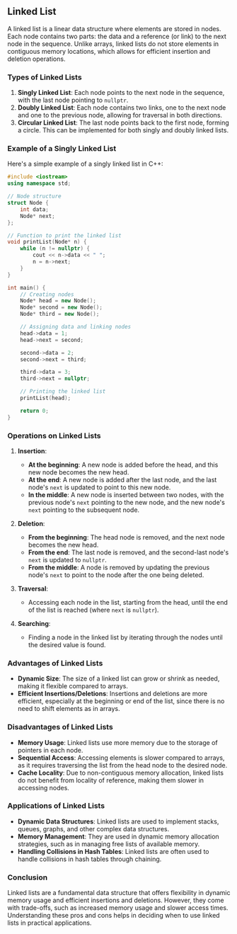 ## Linked List

A linked list is a linear data structure where elements are stored in nodes. Each node contains two parts: the data and a reference (or link) to the next node in the sequence. Unlike arrays, linked lists do not store elements in contiguous memory locations, which allows for efficient insertion and deletion operations.

### Types of Linked Lists

1. **Singly Linked List**: Each node points to the next node in the sequence, with the last node pointing to `nullptr`.
2. **Doubly Linked List**: Each node contains two links, one to the next node and one to the previous node, allowing for traversal in both directions.
3. **Circular Linked List**: The last node points back to the first node, forming a circle. This can be implemented for both singly and doubly linked lists.

### Example of a Singly Linked List

Here's a simple example of a singly linked list in C++:

```cpp
#include <iostream>
using namespace std;

// Node structure
struct Node {
    int data;
    Node* next;
};

// Function to print the linked list
void printList(Node* n) {
    while (n != nullptr) {
        cout << n->data << " ";
        n = n->next;
    }
}

int main() {
    // Creating nodes
    Node* head = new Node();
    Node* second = new Node();
    Node* third = new Node();

    // Assigning data and linking nodes
    head->data = 1;
    head->next = second;

    second->data = 2;
    second->next = third;

    third->data = 3;
    third->next = nullptr;

    // Printing the linked list
    printList(head);

    return 0;
}
```

### Operations on Linked Lists

1. **Insertion**: 
    - **At the beginning**: A new node is added before the head, and this new node becomes the new head.
    - **At the end**: A new node is added after the last node, and the last node's `next` is updated to point to this new node.
    - **In the middle**: A new node is inserted between two nodes, with the previous node's `next` pointing to the new node, and the new node's `next` pointing to the subsequent node.

2. **Deletion**: 
    - **From the beginning**: The head node is removed, and the next node becomes the new head.
    - **From the end**: The last node is removed, and the second-last node's `next` is updated to `nullptr`.
    - **From the middle**: A node is removed by updating the previous node's `next` to point to the node after the one being deleted.

3. **Traversal**: 
    - Accessing each node in the list, starting from the head, until the end of the list is reached (where `next` is `nullptr`).

4. **Searching**:
    - Finding a node in the linked list by iterating through the nodes until the desired value is found.

### Advantages of Linked Lists

- **Dynamic Size**: The size of a linked list can grow or shrink as needed, making it flexible compared to arrays.
- **Efficient Insertions/Deletions**: Insertions and deletions are more efficient, especially at the beginning or end of the list, since there is no need to shift elements as in arrays.

### Disadvantages of Linked Lists

- **Memory Usage**: Linked lists use more memory due to the storage of pointers in each node.
- **Sequential Access**: Accessing elements is slower compared to arrays, as it requires traversing the list from the head node to the desired node.
- **Cache Locality**: Due to non-contiguous memory allocation, linked lists do not benefit from locality of reference, making them slower in accessing nodes.

### Applications of Linked Lists

- **Dynamic Data Structures**: Linked lists are used to implement stacks, queues, graphs, and other complex data structures.
- **Memory Management**: They are used in dynamic memory allocation strategies, such as in managing free lists of available memory.
- **Handling Collisions in Hash Tables**: Linked lists are often used to handle collisions in hash tables through chaining.

### Conclusion

Linked lists are a fundamental data structure that offers flexibility in dynamic memory usage and efficient insertions and deletions. However, they come with trade-offs, such as increased memory usage and slower access times. Understanding these pros and cons helps in deciding when to use linked lists in practical applications.

